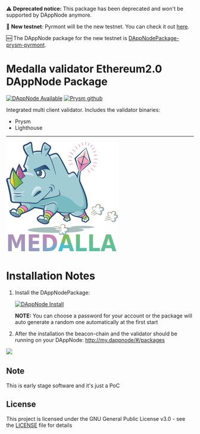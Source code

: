 :warning: **Deprecated notice:** This package has been deprecated and won't be supported by DAppNode anymore.

:newspaper: **New testnet**: Pyrmont will be the new testnet. You can check it out [here](https://pyrmont.launchpad.ethereum.org/).

:new: The DAppNode package for the new testnet is [DAppNodePackage-prysm-pyrmont](https://github.com/dappnode/DAppNodePackage-prysm-pyrmont).

# Medalla validator Ethereum2.0 DAppNode Package

[![DAppNode Available](https://img.shields.io/badge/DAppNode-Available-brightgreen.svg)](http://my.dappnode/#/installer/medalla-validator.dnp.dappnode.eth)
[![Prysm github](https://img.shields.io/badge/Prysm-Github-blue.svg)](https://prylabs.net/)

Integrated multi client validator. Includes the validator binaries:

- Prysm
- Lighthouse

---

![avatar](avatar-medalla-validator.png)

# Installation Notes

1. Install the DAppNodePackage:

   [![DAppNode Install](https://img.shields.io/badge/DAppNode-Install-blue.svg)](http://my.admin.dnp.dappnode.eth/#/installer/medalla-validator.dnp.dappnode.eth)

   **NOTE:** You can choose a password for your account or the package will auto generate a random one automatically at the first start

2. After the installation the beacon-chain and the validator should be running on your DAppNode: http://my.dappnode/#/packages

![](https://i.imgur.com/11y8pgQ.png)

## Note

This is early stage software and it's just a PoC

## License

This project is licensed under the GNU General Public License v3.0 - see the [LICENSE](LICENSE) file for details
